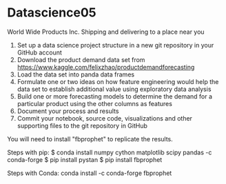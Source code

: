 Datascience05
==============================
World Wide Products Inc.
  Shipping and delivering to a place near you
1. Set up a data science project structure in a new git repository in your GitHub account
2. Download the product demand data set from
https://www.kaggle.com/felixzhao/productdemandforecasting
3. Load the data set into panda data frames
4. Formulate one or two ideas on how feature engineering would help the data set to establish additional value using exploratory data analysis
5. Build one or more forecasting models to determine the demand for a particular product using the other columns as features
6. Document your process and results
7. Commit your notebook, source code, visualizations and other supporting files to the git repository in GitHub

You will need to install "fbprophet" to replicate the results.

Steps with pip:
$ conda install numpy cython matplotlib scipy pandas -c conda-forge
$ pip install pystan
$ pip install fbprophet

Steps with Conda:
 conda install -c conda-forge fbprophet 
